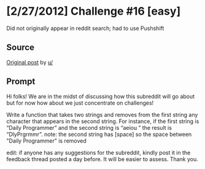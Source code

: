 # [2/27/2012] Challenge #16 [easy]

Did not originally appear in reddit search; had to use Pushshift

## Source

[Original post](https://old.reddit.com/r/dailyprogrammer/comments/q8aom/2272012_challenge_16_easy/) by [u/](https://old.reddit.com/user/rya11111)

## Prompt

Hi folks! We are in the midst of discussing how this subreddit will go about but for now how about we just concentrate on challenges!

Write a function that takes two strings and removes from the first string any character that appears in the second string. For instance, if the first string is “Daily Programmer” and the second string is “aeiou ” the result is “DlyPrgrmmr”.
note: the second string has [space] so the space between "Daily Programmer" is removed

edit: if anyone has any suggestions for the subreddit, kindly post it in the feedback thread posted a day before. It will be easier to assess. Thank you.
